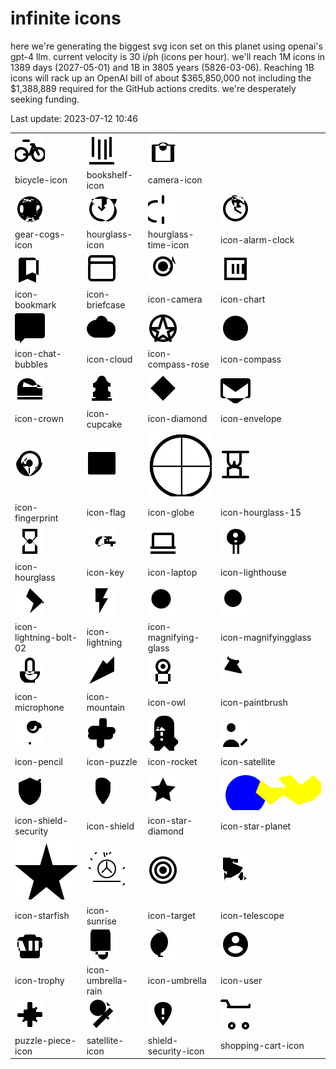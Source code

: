# infinite icons

here we're generating the biggest svg icon set on this planet using openai's gpt-4 llm. current velocity is 30 i/ph (icons per hour). we'll reach 1M icons in 1389 days (2027-05-01) and 1B in 3805 years (5826-03-06). Reaching 1B icons will rack up an OpenAI bill of about $365,850,000 not including the $1,388,889 required for the GitHub actions credits. we're desperately seeking funding.

Last update: 2023-07-12 10:46

|  |  |  |  |
| ---- | ---- | ---- | ---- |
| ![bicycle-icon](icons/bicycle-icon.svg) | ![bookshelf-icon](icons/bookshelf-icon.svg) | ![camera-icon](icons/camera-icon.svg) 
| bicycle-icon | bookshelf-icon | camera-icon 
| ![gear-cogs-icon](icons/gear-cogs-icon.svg) | ![hourglass-icon](icons/hourglass-icon.svg) | ![hourglass-time-icon](icons/hourglass-time-icon.svg) | ![icon-alarm-clock](icons/icon-alarm-clock.svg) 
| gear-cogs-icon | hourglass-icon | hourglass-time-icon | icon-alarm-clock 
| ![icon-bookmark](icons/icon-bookmark.svg) | ![icon-briefcase](icons/icon-briefcase.svg) | ![icon-camera](icons/icon-camera.svg) | ![icon-chart](icons/icon-chart.svg) 
| icon-bookmark | icon-briefcase | icon-camera | icon-chart 
| ![icon-chat-bubbles](icons/icon-chat-bubbles.svg) | ![icon-cloud](icons/icon-cloud.svg) | ![icon-compass-rose](icons/icon-compass-rose.svg) | ![icon-compass](icons/icon-compass.svg) 
| icon-chat-bubbles | icon-cloud | icon-compass-rose | icon-compass 
| ![icon-crown](icons/icon-crown.svg) | ![icon-cupcake](icons/icon-cupcake.svg) | ![icon-diamond](icons/icon-diamond.svg) | ![icon-envelope](icons/icon-envelope.svg) 
| icon-crown | icon-cupcake | icon-diamond | icon-envelope 
| ![icon-fingerprint](icons/icon-fingerprint.svg) | ![icon-flag](icons/icon-flag.svg) | ![icon-globe](icons/icon-globe.svg) | ![icon-hourglass-15](icons/icon-hourglass-15.svg) 
| icon-fingerprint | icon-flag | icon-globe | icon-hourglass-15 
| ![icon-hourglass](icons/icon-hourglass.svg) | ![icon-key](icons/icon-key.svg) | ![icon-laptop](icons/icon-laptop.svg) | ![icon-lighthouse](icons/icon-lighthouse.svg) 
| icon-hourglass | icon-key | icon-laptop | icon-lighthouse 
| ![icon-lightning-bolt-02](icons/icon-lightning-bolt-02.svg) | ![icon-lightning](icons/icon-lightning.svg) | ![icon-magnifying-glass](icons/icon-magnifying-glass.svg) | ![icon-magnifyingglass](icons/icon-magnifyingglass.svg) 
| icon-lightning-bolt-02 | icon-lightning | icon-magnifying-glass | icon-magnifyingglass 
| ![icon-microphone](icons/icon-microphone.svg) | ![icon-mountain](icons/icon-mountain.svg) | ![icon-owl](icons/icon-owl.svg) | ![icon-paintbrush](icons/icon-paintbrush.svg) 
| icon-microphone | icon-mountain | icon-owl | icon-paintbrush 
| ![icon-pencil](icons/icon-pencil.svg) | ![icon-puzzle](icons/icon-puzzle.svg) | ![icon-rocket](icons/icon-rocket.svg) | ![icon-satellite](icons/icon-satellite.svg) 
| icon-pencil | icon-puzzle | icon-rocket | icon-satellite 
| ![icon-shield-security](icons/icon-shield-security.svg) | ![icon-shield](icons/icon-shield.svg) | ![icon-star-diamond](icons/icon-star-diamond.svg) | ![icon-star-planet](icons/icon-star-planet.svg) 
| icon-shield-security | icon-shield | icon-star-diamond | icon-star-planet 
| ![icon-starfish](icons/icon-starfish.svg) | ![icon-sunrise](icons/icon-sunrise.svg) | ![icon-target](icons/icon-target.svg) | ![icon-telescope](icons/icon-telescope.svg) 
| icon-starfish | icon-sunrise | icon-target | icon-telescope 
| ![icon-trophy](icons/icon-trophy.svg) | ![icon-umbrella-rain](icons/icon-umbrella-rain.svg) | ![icon-umbrella](icons/icon-umbrella.svg) | ![icon-user](icons/icon-user.svg) 
| icon-trophy | icon-umbrella-rain | icon-umbrella | icon-user 
| ![puzzle-piece-icon](icons/puzzle-piece-icon.svg) | ![satellite-icon](icons/satellite-icon.svg) | ![shield-security-icon](icons/shield-security-icon.svg) | ![shopping-cart-icon](icons/shopping-cart-icon.svg) 
| puzzle-piece-icon | satellite-icon | shield-security-icon | shopping-cart-icon 

